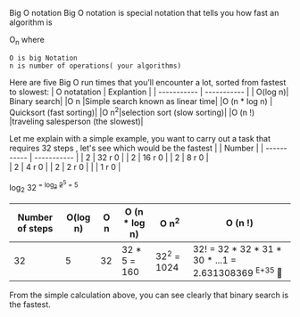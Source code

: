 Big O notation
Big O notation is special notation that tells you how fast an algorithm is

O<sub>n</sub> 
where
```
O is big Notation
n is number of operations( your algorithms)

```

Here are five Big O run times that you’ll encounter a lot, sorted from
fastest to slowest:
|    O notatation | Explantion |
| ----------- | ----------- |
| O(log n)| Binary search|
|O n |Simple search known as linear time|
|O (n * log n) | Quicksort (fast sorting)|
|O n<sup>2</sup>|selection sort (slow sorting)|
|O (n !) |traveling salesperson (the slowest)|

Let me explain with a simple example, you want to carry out a task that requires 32 steps , let's see which would be the fastest
|             | Number |
| ----------- | ----------- |
| 2      | 32 r 0           |
| 2      | 16 r 0           |
| 2      | 8 r 0            |     
| 2      | 4 r 0            |
| 2      | 2 r 0            |
|        | 1 r 0             |

log<sub>2</sub> 32<sup> = log<sub><del>2</del></sub> <del>2</del><sup>5</sup> = 5


|Number of steps | O(log n) |O n |O (n * log n) | O n<sup>2</sup> | O (n !) |
| ----------- | ----------- |----------- | ----------- |----------- | ----------- |
|32|5 |    32 |32 * 5 = 160| 32<sup>2</sup> = 1024 |  32! = 32 * 32 * 31 * 30 * ...1 = 2.631308369 <sup>E+35 </sup> 🤯|

From the simple calculation above, you can see clearly that binary search is the fastest.
   
